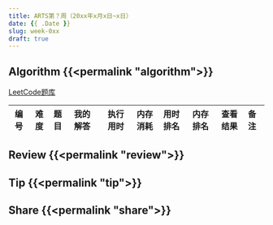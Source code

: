 ```yaml
---
title: ARTS第？周（20xx年x月x日~x日）
date: {{ .Date }}
slug: week-0xx
draft: true
---
```


## Algorithm {{<permalink "algorithm">}}

[LeetCode题库](https://leetcode-cn.com/problemset/all/)

| 编号 | 难度 | 题目 | 我的解答 | 执行用时 | 内存消耗 | 用时排名 | 内存排名 | 查看结果 | 备注 |
|:----:|:----:|:-----|:---------|---------:|---------:|:--------:|:--------:|:--------:|:-----|

## Review {{<permalink "review">}}


## Tip {{<permalink "tip">}}


## Share {{<permalink "share">}}


